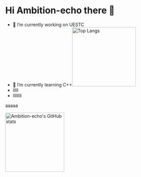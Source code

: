 # Hi Ambition-echo there 👋



- 🔭 I’m currently working on UESTC
- 🌱 I’m currently learning C++<img src="https://github-readme-stats.vercel.app/api/top-langs/?username=ambition-echo&layout=compact&langs_count=8&theme=calm" alt="Top Langs" height="185px" width="200px" />
- lllll
- llllllll


aaaaa

<img src="https://github-readme-stats.vercel.app/api?username=ambition-echo&count_private=true&theme=calm&show_icons=true" alt="Ambition-echo's GitHub stats" height="185px" /> 
